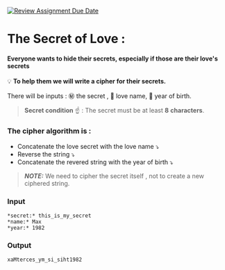 [![Review Assignment Due Date](https://classroom.github.com/assets/deadline-readme-button-24ddc0f5d75046c5622901739e7c5dd533143b0c8e959d652212380cedb1ea36.svg)](https://classroom.github.com/a/NconIjRm)
# The Secret of Love :
#### Everyone wants to hide their secrets, especially if those are their love's secrets
:bulb: **To help them we will write a cipher for their secrets.**

There will be inputs : :secret: the secret  , :gift_heart: love name,  :birthday: year of birth.

> **Secret condition** :point_up: : The secret must be at least **8** **characters**.

### The cipher algorithm is :
* Concatenate the love secret with the love name     :arrow_heading_down:
* Reverse the string :arrow_heading_down:
* Concatenate the revered string with the  year of birth :arrow_heading_down:

>  ***NOTE:*** We need to cipher the secret itself , not to create a new  ciphered string.

### Input
```
*secret:* this_is_my_secret  
*name:* Max  
*year:* 1982  
```

### Output
```
xaMterces_ym_si_siht1982
```